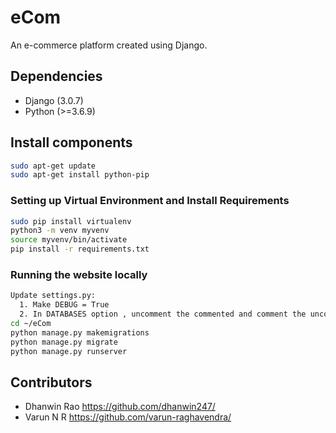 # eCom

An e-commerce platform created using Django.

## Dependencies
- Django (3.0.7)
- Python (>=3.6.9)

## Install components
```bash
sudo apt-get update
sudo apt-get install python-pip 
```

### Setting up Virtual Environment and Install Requirements
```bash
sudo pip install virtualenv
python3 -m venv myvenv
source myvenv/bin/activate
pip install -r requirements.txt
```

### Running the website locally
```bash
Update settings.py:
  1. Make DEBUG = True
  2. In DATABASES option , uncomment the commented and comment the uncomment 
cd ~/eCom
python manage.py makemigrations
python manage.py migrate
python manage.py runserver
```


## Contributors
- Dhanwin Rao  https://github.com/dhanwin247/
- Varun N R    https://github.com/varun-raghavendra/
